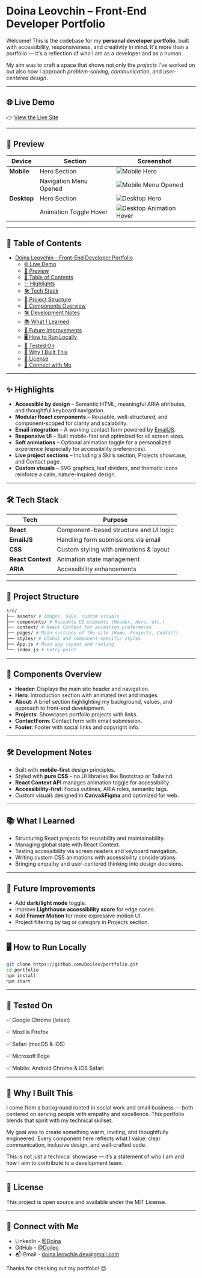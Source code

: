 # Doina Leovchin – Front-End Developer Portfolio

Welcome! This is the codebase for my **personal developer portfolio**, built with accessibility, responsiveness, and creativity in mind. It's more than a portfolio — it's a reflection of who I am as a developer and as a human.

My aim was to craft a space that shows not only the _projects_ I've worked on but also how I approach _problem-solving_, _communication_, and _user-centered design_.

---

## 🌐 Live Demo

👉 [View the Live Site](https://my-new-portfolio-kohl.vercel.app/)

---

## 📸 Preview

| Device      | Section                | Screenshot                                                                  |
| ----------- | ---------------------- | --------------------------------------------------------------------------- |
| **Mobile**  | Hero Section           | ![Mobile Hero](/assets/screenshots/mobile-hero.png)                         |
|             | Navigation Menu Opened | ![Mobile Menu Opened](/assets/screenshots/mobile-menu-opened.png)           |
| **Desktop** | Hero Section           | ![Desktop Hero](/assets/screenshots/desktop-hero.png)                       |
|             | Animation Toggle Hover | ![Desktop Animation Hover](/assets/screenshots/desktop-animation-hover.png) |

---

## 📑 Table of Contents

- [Doina Leovchin – Front-End Developer Portfolio](#doina-leovchin--front-end-developer-portfolio)
  - [🌐 Live Demo](#-live-demo)
  - [📸 Preview](#-preview)
  - [📑 Table of Contents](#-table-of-contents)
  - [✨ Highlights](#-highlights)
  - [🛠️ Tech Stack](#️-tech-stack)
  - [📁 Project Structure](#-project-structure)
  - [🧩 Components Overview](#-components-overview)
  - [🛠️ Development Notes](#️-development-notes)
  - [📚 What I Learned](#-what-i-learned)
  - [🚀 Future Improvements](#-future-improvements)
  - [🖥️ How to Run Locally](#️-how-to-run-locally)
  - [🧪 Tested On](#-tested-on)
  - [💖 Why I Built This](#-why-i-built-this)
  - [📜 License](#-license)
  - [🤝 Connect with Me](#-connect-with-me)

---

## ✨ Highlights

- **Accessible by design** – Semantic HTML, meaningful ARIA attributes, and thoughtful keyboard navigation.
- **Modular React components** – Reusable, well-structured, and component-scoped for clarity and scalability.
- **Email integration** – A working contact form powered by [EmailJS](https://www.emailjs.com/).
- **Responsive UI** – Built mobile-first and optimized for all screen sizes.
- **Soft animations** – Optional animation toggle for a personalized experience (especially for accessibility preferences).
- **Live project sections** – Including a Skills section, Projects showcase, and Contact page.
- **Custom visuals** – SVG graphics, leaf dividers, and thematic icons reinforce a calm, nature-inspired design.

---

## 🛠️ Tech Stack

| Tech              | Purpose                                 |
| ----------------- | --------------------------------------- |
| **React**         | Component-based structure and UI logic  |
| **EmailJS**       | Handling form submissions via email     |
| **CSS**           | Custom styling with animations & layout |
| **React Context** | Animation state management              |
| **ARIA**          | Accessibility enhancements              |

---

## 📁 Project Structure

```bash
src/
├── assets/ # Images, SVGs, custom visuals
├── components/ # Reusable UI elements (Header, Hero, etc.)
├── context/ # React Context for animation preferences
├── pages/ # Main sections of the site (Home, Projects, Contact)
├── styles/ # Global and component-specific styles
├── App.js # Main app layout and routing
└── index.js # Entry point
```

---

## 🧩 Components Overview

- **Header**: Displays the main site header and navigation.
- **Hero**: Introduction section with animated text and images.
- **About**: A brief section highlighting my background, values, and approach to front-end development.
- **Projects**: Showcases portfolio projects with links.
- **ContactForm**: Contact form with email submission.
- **Footer**: Footer with social links and copyright info.

---

## 🛠️ Development Notes

- Built with **mobile-first** design principles.
- Styled with **pure CSS** – no UI libraries like Bootstrap or Tailwind.
- **React Context API** manages animation toggle for accessibility.
- **Accessibility-first**: Focus outlines, ARIA roles, semantic tags.
- Custom visuals designed in **Canva&Figma** and optimized for web.

---

## 📚 What I Learned

- Structuring React projects for reusability and maintainability.
- Managing global state with React Context.
- Testing accessibility via screen readers and keyboard navigation.
- Writing custom CSS animations with accessibility considerations.
- Bringing empathy and user-centered thinking into design decisions.

---

## 🚀 Future Improvements

- Add **dark/light mode** toggle.
- Improve **Lighthouse accessibility score** for edge cases.
- Add **Framer Motion** for more expressive motion UI.
- Project filtering by tag or category in Projects section.

---

## 🖥️ How to Run Locally

```bash
git clone https://github.com/Doileo/portfolio.git
cd portfolio
npm install
npm start
```

---

## 🧪 Tested On

✅ Google Chrome (latest)

✅ Mozilla Firefox

✅ Safari (macOS & iOS)

✅ Microsoft Edge

✅ Mobile: Android Chrome & iOS Safari

---

## 💖 Why I Built This

I come from a background rooted in social work and small business — both centered on serving people with empathy and excellence. This portfolio blends that spirit with my technical skillset.

My goal was to create something warm, inviting, and thoughtfully engineered. Every component here reflects what I value: clear communication, inclusive design, and well-crafted code.

This is not just a technical showcase — it’s a statement of who I am and how I aim to contribute to a development team.

---

## 📜 License

This project is open source and available under the MIT License.

---

## 🤝 Connect with Me

- LinkedIn - [@Doina](https://www.linkedin.com/in/doinaleovchindeveloper/)
- GitHub - [@Doileo](https://github.com/Doileo)
- 📬 Email - doina.leovchin.dev@gmail.com

Thanks for checking out my portfolio! 😊
